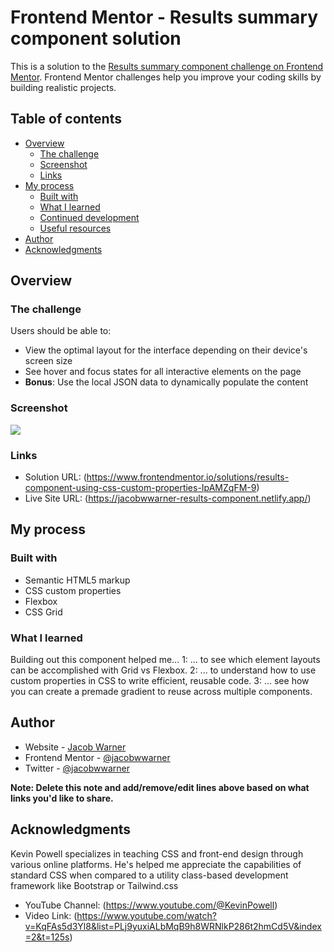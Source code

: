 # Frontend Mentor - Results summary component solution

This is a solution to the [Results summary component challenge on Frontend Mentor](https://www.frontendmentor.io/challenges/results-summary-component-CE_K6s0maV). Frontend Mentor challenges help you improve your coding skills by building realistic projects.

## Table of contents

- [Overview](#overview)
  - [The challenge](#the-challenge)
  - [Screenshot](#screenshot)
  - [Links](#links)
- [My process](#my-process)
  - [Built with](#built-with)
  - [What I learned](#what-i-learned)
  - [Continued development](#continued-development)
  - [Useful resources](#useful-resources)
- [Author](#author)
- [Acknowledgments](#acknowledgments)

## Overview

### The challenge

Users should be able to:

- View the optimal layout for the interface depending on their device's screen size
- See hover and focus states for all interactive elements on the page
- **Bonus**: Use the local JSON data to dynamically populate the content

### Screenshot

![](./design/solution-screenshot.png)

### Links

- Solution URL: (https://www.frontendmentor.io/solutions/results-component-using-css-custom-properties-IpAMZqFM-9)
- Live Site URL: (https://jacobwwarner-results-component.netlify.app/)

## My process

### Built with

- Semantic HTML5 markup
- CSS custom properties
- Flexbox
- CSS Grid

### What I learned

Building out this component helped me...
1: ... to see which element layouts can be accomplished with Grid vs Flexbox.
2: ... to understand how to use custom properties in CSS to write efficient, reusable code.
3: ... see how you can create a premade gradient to reuse across multiple components.

## Author

- Website - [Jacob Warner](https://www.jacobwwarner.com)
- Frontend Mentor - [@jacobwwarner](https://www.frontendmentor.io/profile/jacobwwarner)
- Twitter - [@jacobwwarner](https://www.twitter.com/yourusername)

**Note: Delete this note and add/remove/edit lines above based on what links you'd like to share.**

## Acknowledgments

Kevin Powell specializes in teaching CSS and front-end design through various online platforms.
He's helped me appreciate the capabilities of standard CSS when compared to a utility class-based
development framework like Bootstrap or Tailwind.css

- YouTube Channel: (https://www.youtube.com/@KevinPowell)
- Video Link: (https://www.youtube.com/watch?v=KqFAs5d3Yl8&list=PLj9yuxiALbMqB9h8WRNlkP286t2hmCd5V&index=2&t=125s)

